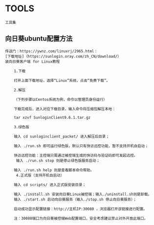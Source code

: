 # TOOLS
	工具集

## 向日葵ubuntu配置方法
	传送门：https://ywnz.com/linuxrj/2965.html：
	[下载地址]（https://sunlogin.oray.com/zh_CN/download/）
	装向日葵客户端 for Linux教程

		1.下载

		打开上面下载地址，选择“Linux”系统，点击“免费下载”。

		2.解压

		（下列步骤以Centos系统为例，命令以管理员身份运行）

		下载完成后，进入对应下载目录，输入命令将压缩包解压本地：

		tar xzvf SunloginClient9.6.1.tar.gz

		3.绿色版

		输入 cd sunloginclient_packet/ 进入解压后目录；

		输入 ./run.sh 即可运行绿色版，默认只有快访远控功能，暂不支持开机自启动；

		快访远控功能：主控端只需通过被控端生成的快访码与验证码即可发起远控。
		 输入 ./run.sh stop 则是停止绿色版服务启动；

		输入 ./run.sh help 则是查看脚本命令帮助。
		 4.正式版（支持开机自启动）

		输入 cd scripts/ 进入正式版安装目录；

		输入 ./install.sh 安装向日葵Linux被控端；输入./uninstall.sh则是卸载。
		输入 ./start.sh 启动向日葵服务（输入./stop.sh 停止向日葵服务）；

		启动成功显示配置链接：http://主机IP:30080 ，浏览器打开该链接进行配置。

		注：30080端口为向日葵被控端Web配置端口，安全考虑建议禁止对外开放此端口。
